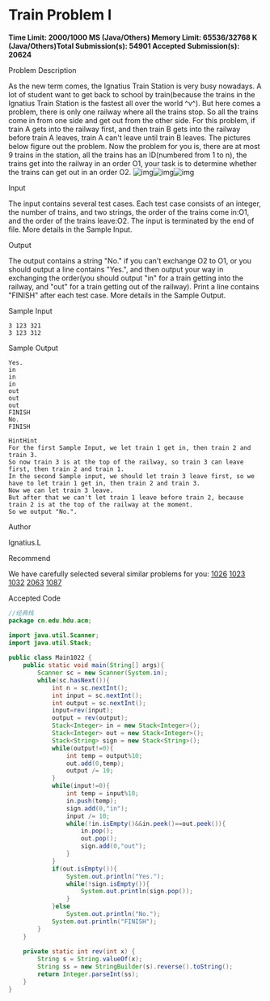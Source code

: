 # Train Problem I

**Time Limit: 2000/1000 MS (Java/Others)    Memory Limit: 65536/32768 K (Java/Others)Total Submission(s): 54901    Accepted Submission(s): 20624**

Problem Description

As the new term comes, the Ignatius Train Station is very busy nowadays. A lot of student want to get back to school by train(because the trains in the Ignatius Train Station is the fastest all over the world ^v^). But here comes a problem, there is only one railway where all the trains stop. So all the trains come in from one side and get out from the other side. For this problem, if train A gets into the railway first, and then train B gets into the railway before train A leaves, train A can't leave until train B leaves. The pictures below figure out the problem. Now the problem for you is, there are at most 9 trains in the station, all the trains has an ID(numbered from 1 to n), the trains get into the railway in an order O1, your task is to determine whether the trains can get out in an order O2.
![img](http://acm.hdu.edu.cn/data/images/1022-1.jpg)![img](http://acm.hdu.edu.cn/data/images/1022-2.jpg)![img](http://acm.hdu.edu.cn/data/images/1022-3.jpg)

 



Input

The input contains several test cases. Each test case consists of an integer, the number of trains, and two strings, the order of the trains come in:O1, and the order of the trains leave:O2. The input is terminated by the end of file. More details in the Sample Input.

 



Output

The output contains a string "No." if you can't exchange O2 to O1, or you should output a line contains "Yes.", and then output your way in exchanging the order(you should output "in" for a train getting into the railway, and "out" for a train getting out of the railway). Print a line contains "FINISH" after each test case. More details in the Sample Output.

 



Sample Input

```
3 123 321
3 123 312
```

 



Sample Output

```
Yes.
in
in
in
out
out
out
FINISH
No.
FINISH

HintHint 
For the first Sample Input, we let train 1 get in, then train 2 and train 3.
So now train 3 is at the top of the railway, so train 3 can leave first, then train 2 and train 1.
In the second Sample input, we should let train 3 leave first, so we have to let train 1 get in, then train 2 and train 3.
Now we can let train 3 leave.
But after that we can't let train 1 leave before train 2, because train 2 is at the top of the railway at the moment.
So we output "No.".
```

 



Author

Ignatius.L

 



Recommend

We have carefully selected several similar problems for you:  [1026](http://acm.hdu.edu.cn/showproblem.php?pid=1026) [1023](http://acm.hdu.edu.cn/showproblem.php?pid=1023) [1032](http://acm.hdu.edu.cn/showproblem.php?pid=1032) [2063](http://acm.hdu.edu.cn/showproblem.php?pid=2063) [1087](http://acm.hdu.edu.cn/showproblem.php?pid=1087) 

 



Accepted Code

```java
//经典栈
package cn.edu.hdu.acm;

import java.util.Scanner;
import java.util.Stack;
 
public class Main1022 {
	public static void main(String[] args){
		Scanner sc = new Scanner(System.in);
		while(sc.hasNext()){
			int n = sc.nextInt();
			int input = sc.nextInt();
			int output = sc.nextInt();
			input=rev(input);
			output = rev(output);
			Stack<Integer> in = new Stack<Integer>();
			Stack<Integer> out = new Stack<Integer>();
			Stack<String> sign = new Stack<String>();
			while(output!=0){
				int temp = output%10;
				out.add(0,temp);
				output /= 10;
			}
			while(input!=0){
				int temp = input%10;
				in.push(temp);
				sign.add(0,"in");
				input /= 10;
				while(!in.isEmpty()&&in.peek()==out.peek()){
					in.pop();
					out.pop();
					sign.add(0,"out");
				}
			}
			if(out.isEmpty()){
				System.out.println("Yes.");
				while(!sign.isEmpty()){
					System.out.println(sign.pop());
				}
			}else 
				System.out.println("No.");
			System.out.println("FINISH");
		}
	}
 
	private static int rev(int x) {
		String s = String.valueOf(x);
		String ss = new StringBuilder(s).reverse().toString();
		return Integer.parseInt(ss);
	}
}

```

